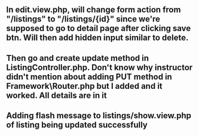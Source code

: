 ## In edit.view.php, will change form action from "/listings" to "/listings/{id}" since we're supposed to go to detail page after clicking save btn. Will then add hidden input similar to delete. 
## Then go and create update method in ListingController.php. Don't know why instructor didn't mention about adding PUT method in Framework\Router.php but I added and it worked. All details are in it
## Adding flash message to listings/show.view.php of listing being updated successfully